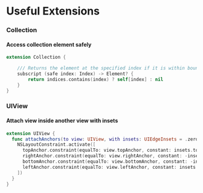 # Useful Extensions

### Collection
#### Access collection element safely
```swift
extension Collection {

    /// Returns the element at the specified index if it is within bounds, otherwise nil.
    subscript (safe index: Index) -> Element? {
        return indices.contains(index) ? self[index] : nil
    }
}
```

### UIView
#### Attach view inside another view with insets
```swift
extension UIView {
  func attachAnchors(to view: UIView, with insets: UIEdgeInsets = .zero) {
    NSLayoutConstraint.activate([
      topAnchor.constraint(equalTo: view.topAnchor, constant: insets.top),
      rightAnchor.constraint(equalTo: view.rightAnchor, constant: -insets.right),
      bottomAnchor.constraint(equalTo: view.bottomAnchor, constant: -insets.bottom),
      leftAnchor.constraint(equalTo: view.leftAnchor, constant: insets.left)
    ])
  }
}
```


